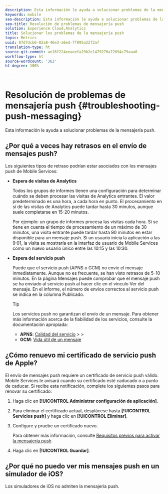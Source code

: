 ```yaml
---
description: Esta información le ayuda a solucionar problemas de la mensajería push.
keywords: mobile
seo-description: Esta información le ayuda a solucionar problemas de la mensajería push.
seo-title: Resolución de problemas de mensajería push
solution: Experience Cloud,Analytics
title: Solucionar los problemas de la mensajería push
topic: Metrics
uuid: 87d7dcb6-82a8-46e3-a6ed-7f895a22f2af
translation-type: ht
source-git-commit: ae16f224eeaeefa29b2e1479270a72694c79aaa0
workflow-type: ht
source-wordcount: '363'
ht-degree: 100%

---
```



# Resolución de problemas de mensajería push {#troubleshooting-push-messaging}

Esta información le ayuda a solucionar problemas de la mensajería push.

## ¿Por qué a veces hay retrasos en el envío de mensajes push?

Los siguientes tipos de retraso podrían estar asociados con los mensajes push de Mobile Services:

* **Espera de visitas de Analytics**

   Todos los grupos de informes tienen una configuración para determinar cuándo se deben procesar las visitas de Analytics entrantes. El valor predeterminado es una hora, a cada hora en punto. El procesamiento en sí de las visitas de Analytics puede tardar hasta 30 minutos, aunque suele completarse en 15-20 minutos.

   Por ejemplo: un grupo de informes procesa las visitas cada hora. Si se tiene en cuenta el tiempo de procesamiento de un máximo de 30 minutos, una visita entrante puede tardar hasta 90 minutos en estar disponible para un mensaje push. Si un usuario inicia la aplicación a las 9:01, la visita se mostraría en la interfaz de usuario de Mobile Services como un nuevo usuario único entre las 10:15 y las 10:30.

* **Espera del servicio push**

   Puede que el servicio push (APNS o GCM) no envíe el mensaje inmediatamente. Aunque no es frecuente, se han visto retrasos de 5-10 minutos. En la página Mensajes puede comprobar que el mensaje push se ha enviado al servicio push al hacer clic en el vínculo Ver del mensaje. En el informe, el número de envíos correctos al servicio push se indica en la columna Publicado.

   >[!TIP]
   >
   >Los servicios push no garantizan el envío de un mensaje. Para obtener más información acerca de la fiabilidad de los servicios, consulte la documentación apropiada:
   >
   >* **APNS**: [Calidad del servicio](https://developer.apple.com/documentation/usernotifications)
      >
      >
   * **GCM**: [Vida útil de un mensaje](https://developers.google.com/cloud-messaging/concept-options)


## ¿Cómo renuevo mi certificado de servicio push de Apple?

El envío de mensajes push requiere un certificado de servicio push válido. Mobile Services le avisará cuando su certificado esté caducado o a punto de caducar. Si recibe esta notificación, complete los siguientes pasos para renovar su certificado:

1. Haga clic en **[!UICONTROL Administrar configuración de aplicación]**.
2. Para eliminar el certificado actual, desplácese hasta **[!UICONTROL Servicios push]** y haga clic en **[!UICONTROL Eliminar]**.
3. Configure y pruebe un certificado nuevo.

   Para obtener más información, consulte [Requisitos previos para activar la mensajería push](/help/using/c-manage-app-settings/c-mob-confg-app/configure-push-messaging/prerequisites-push-messaging.md)

4. Haga clic en **[!UICONTROL Guardar]**.

## ¿Por qué no puedo ver mis mensajes push en un simulador de iOS?

Los simuladores de iOS no admiten la mensajería push.

